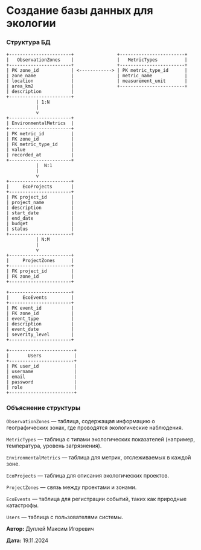 # Создание базы данных для экологии


### Структура БД

```
+-----------------------+                +------------------------+
|   ObservationZones    |                |   MetricTypes          |
+-----------------------+                +------------------------+
| PK zone_id            | <------------> | PK metric_type_id      |
| zone_name             |                | metric_name            |
| location              |                | measurement_unit       |
| area_km2              |                +------------------------+
| description           |                       
+-----------------------+                       
           | 1:N                                                
           |                                                
           v                                                
+-----------------------+                          
| EnvironmentalMetrics  |                          
+-----------------------+                          
| PK metric_id          |                          
| FK zone_id            |                          
| FK metric_type_id     |                          
| value                 |                          
| recorded_at           |                          
+-----------------------+                          
           |  N:1
           |
           v
+-----------------------+
|     EcoProjects       |
+-----------------------+
| PK project_id         |
| project_name          |
| description           |
| start_date            |                           
| end_date              |
| budget                |
| status                |
+-----------------------+
           | N:M
           |
           v
+-----------------------+
|     ProjectZones      |
+-----------------------+
| FK project_id         |
| FK zone_id            |
+-----------------------+

+-----------------------+
|     EcoEvents         |
+-----------------------+
| PK event_id           |
| FK zone_id            |
| event_type            |
| description           |
| event_date            |
| severity_level        |
+-----------------------+

+------------------------+
|       Users            |
+------------------------+
| PK user_id             |
| username               |
| email                  |
| password               |
| role                   |
+------------------------+
```

### Объяснение структуры

`ObservationZones` — таблица, содержащая информацию о географических зонах, где проводятся экологические наблюдения.

`MetricTypes` — таблица с типами экологических показателей (например, температура, уровень загрязнения).

`EnvironmentalMetrics` — таблица для метрик, отслеживаемых в каждой зоне.

`EcoProjects` — таблица для описания экологических проектов.

`ProjectZones` — связь между проектами и зонами.

`EcoEvents` — таблица для регистрации событий, таких как природные катастрофы.

`Users` — таблица с пользователями системы.

**Автор:** Дуплей Максим Игоревич

**Дата:** 19.11.2024
